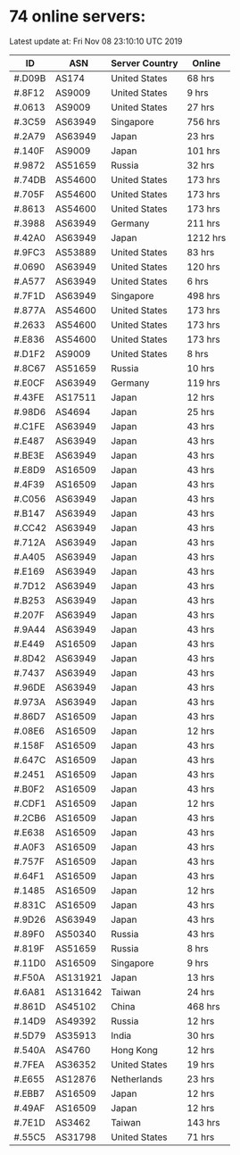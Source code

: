 # 74 online servers:

Latest update at: Fri Nov 08 23:10:10 UTC 2019

| ID | ASN | Server Country | Online |
| -- | --- | -------------- | ------ |
| #.D09B | AS174 | United States | 68 hrs |
| #.8F12 | AS9009 | United States | 9 hrs |
| #.0613 | AS9009 | United States | 27 hrs |
| #.3C59 | AS63949 | Singapore | 756 hrs |
| #.2A79 | AS63949 | Japan | 23 hrs |
| #.140F | AS9009 | Japan | 101 hrs |
| #.9872 | AS51659 | Russia | 32 hrs |
| #.74DB | AS54600 | United States | 173 hrs |
| #.705F | AS54600 | United States | 173 hrs |
| #.8613 | AS54600 | United States | 173 hrs |
| #.3988 | AS63949 | Germany | 211 hrs |
| #.42A0 | AS63949 | Japan | 1212 hrs |
| #.9FC3 | AS53889 | United States | 83 hrs |
| #.0690 | AS63949 | United States | 120 hrs |
| #.A577 | AS63949 | United States | 6 hrs |
| #.7F1D | AS63949 | Singapore | 498 hrs |
| #.877A | AS54600 | United States | 173 hrs |
| #.2633 | AS54600 | United States | 173 hrs |
| #.E836 | AS54600 | United States | 173 hrs |
| #.D1F2 | AS9009 | United States | 8 hrs |
| #.8C67 | AS51659 | Russia | 10 hrs |
| #.E0CF | AS63949 | Germany | 119 hrs |
| #.43FE | AS17511 | Japan | 12 hrs |
| #.98D6 | AS4694 | Japan | 25 hrs |
| #.C1FE | AS63949 | Japan | 43 hrs |
| #.E487 | AS63949 | Japan | 43 hrs |
| #.BE3E | AS63949 | Japan | 43 hrs |
| #.E8D9 | AS16509 | Japan | 43 hrs |
| #.4F39 | AS16509 | Japan | 43 hrs |
| #.C056 | AS63949 | Japan | 43 hrs |
| #.B147 | AS63949 | Japan | 43 hrs |
| #.CC42 | AS63949 | Japan | 43 hrs |
| #.712A | AS63949 | Japan | 43 hrs |
| #.A405 | AS63949 | Japan | 43 hrs |
| #.E169 | AS63949 | Japan | 43 hrs |
| #.7D12 | AS63949 | Japan | 43 hrs |
| #.B253 | AS63949 | Japan | 43 hrs |
| #.207F | AS63949 | Japan | 43 hrs |
| #.9A44 | AS63949 | Japan | 43 hrs |
| #.E449 | AS16509 | Japan | 43 hrs |
| #.8D42 | AS63949 | Japan | 43 hrs |
| #.7437 | AS63949 | Japan | 43 hrs |
| #.96DE | AS63949 | Japan | 43 hrs |
| #.973A | AS63949 | Japan | 43 hrs |
| #.86D7 | AS16509 | Japan | 43 hrs |
| #.08E6 | AS16509 | Japan | 12 hrs |
| #.158F | AS16509 | Japan | 43 hrs |
| #.647C | AS16509 | Japan | 43 hrs |
| #.2451 | AS16509 | Japan | 43 hrs |
| #.B0F2 | AS16509 | Japan | 43 hrs |
| #.CDF1 | AS16509 | Japan | 12 hrs |
| #.2CB6 | AS16509 | Japan | 43 hrs |
| #.E638 | AS16509 | Japan | 43 hrs |
| #.A0F3 | AS16509 | Japan | 43 hrs |
| #.757F | AS16509 | Japan | 43 hrs |
| #.64F1 | AS16509 | Japan | 43 hrs |
| #.1485 | AS16509 | Japan | 12 hrs |
| #.831C | AS16509 | Japan | 43 hrs |
| #.9D26 | AS63949 | Japan | 43 hrs |
| #.89F0 | AS50340 | Russia | 43 hrs |
| #.819F | AS51659 | Russia | 8 hrs |
| #.11D0 | AS16509 | Singapore | 9 hrs |
| #.F50A | AS131921 | Japan | 13 hrs |
| #.6A81 | AS131642 | Taiwan | 24 hrs |
| #.861D | AS45102 | China | 468 hrs |
| #.14D9 | AS49392 | Russia | 12 hrs |
| #.5D79 | AS35913 | India | 30 hrs |
| #.540A | AS4760 | Hong Kong | 12 hrs |
| #.7FEA | AS36352 | United States | 19 hrs |
| #.E655 | AS12876 | Netherlands | 23 hrs |
| #.EBB7 | AS16509 | Japan | 12 hrs |
| #.49AF | AS16509 | Japan | 12 hrs |
| #.7E1D | AS3462 | Taiwan | 143 hrs |
| #.55C5 | AS31798 | United States | 71 hrs |


